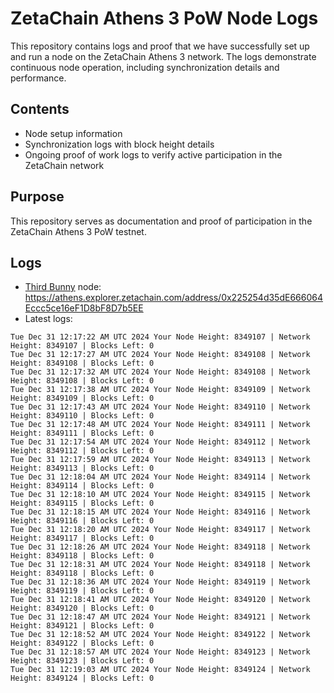 # ZetaChain Athens 3 PoW Node Logs
This repository contains logs and proof that we have successfully set up and run a node on the ZetaChain Athens 3 network. The logs demonstrate continuous node operation, including synchronization details and performance.

## Contents
- Node setup information
- Synchronization logs with block height details
- Ongoing proof of work logs to verify active participation in the ZetaChain network

## Purpose
This repository serves as documentation and proof of participation in the ZetaChain Athens 3 PoW testnet.

## Logs

- [Third Bunny](https://thirdbunny.xyz/) node: https://athens.explorer.zetachain.com/address/0x225254d35dE666064Eccc5ce16eF1D8bF8D7b5EE
- Latest logs:
```
Tue Dec 31 12:17:22 AM UTC 2024 Your Node Height: 8349107 | Network Height: 8349107 | Blocks Left: 0
Tue Dec 31 12:17:27 AM UTC 2024 Your Node Height: 8349108 | Network Height: 8349108 | Blocks Left: 0
Tue Dec 31 12:17:32 AM UTC 2024 Your Node Height: 8349108 | Network Height: 8349108 | Blocks Left: 0
Tue Dec 31 12:17:38 AM UTC 2024 Your Node Height: 8349109 | Network Height: 8349109 | Blocks Left: 0
Tue Dec 31 12:17:43 AM UTC 2024 Your Node Height: 8349110 | Network Height: 8349110 | Blocks Left: 0
Tue Dec 31 12:17:48 AM UTC 2024 Your Node Height: 8349111 | Network Height: 8349111 | Blocks Left: 0
Tue Dec 31 12:17:54 AM UTC 2024 Your Node Height: 8349112 | Network Height: 8349112 | Blocks Left: 0
Tue Dec 31 12:17:59 AM UTC 2024 Your Node Height: 8349113 | Network Height: 8349113 | Blocks Left: 0
Tue Dec 31 12:18:04 AM UTC 2024 Your Node Height: 8349114 | Network Height: 8349114 | Blocks Left: 0
Tue Dec 31 12:18:10 AM UTC 2024 Your Node Height: 8349115 | Network Height: 8349115 | Blocks Left: 0
Tue Dec 31 12:18:15 AM UTC 2024 Your Node Height: 8349116 | Network Height: 8349116 | Blocks Left: 0
Tue Dec 31 12:18:20 AM UTC 2024 Your Node Height: 8349117 | Network Height: 8349117 | Blocks Left: 0
Tue Dec 31 12:18:26 AM UTC 2024 Your Node Height: 8349118 | Network Height: 8349118 | Blocks Left: 0
Tue Dec 31 12:18:31 AM UTC 2024 Your Node Height: 8349118 | Network Height: 8349118 | Blocks Left: 0
Tue Dec 31 12:18:36 AM UTC 2024 Your Node Height: 8349119 | Network Height: 8349119 | Blocks Left: 0
Tue Dec 31 12:18:41 AM UTC 2024 Your Node Height: 8349120 | Network Height: 8349120 | Blocks Left: 0
Tue Dec 31 12:18:47 AM UTC 2024 Your Node Height: 8349121 | Network Height: 8349121 | Blocks Left: 0
Tue Dec 31 12:18:52 AM UTC 2024 Your Node Height: 8349122 | Network Height: 8349122 | Blocks Left: 0
Tue Dec 31 12:18:57 AM UTC 2024 Your Node Height: 8349123 | Network Height: 8349123 | Blocks Left: 0
Tue Dec 31 12:19:03 AM UTC 2024 Your Node Height: 8349124 | Network Height: 8349124 | Blocks Left: 0
```
